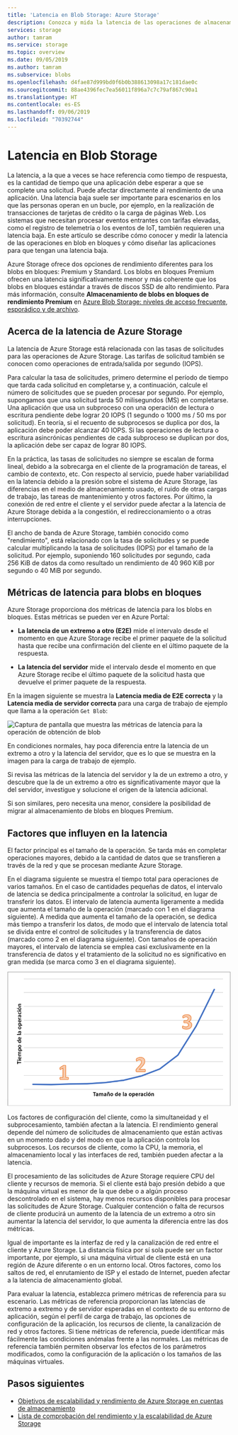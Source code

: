 ```yaml
---
title: 'Latencia en Blob Storage: Azure Storage'
description: Conozca y mida la latencia de las operaciones de almacenamiento de blobs y aprenda a diseñar este tipo de aplicaciones para tener una latencia baja.
services: storage
author: tamram
ms.service: storage
ms.topic: overview
ms.date: 09/05/2019
ms.author: tamram
ms.subservice: blobs
ms.openlocfilehash: d4fae87d999bd0f6b0b388613098a17c181dae0c
ms.sourcegitcommit: 88ae4396fec7ea56011f896a7c7c79af867c90a1
ms.translationtype: HT
ms.contentlocale: es-ES
ms.lasthandoff: 09/06/2019
ms.locfileid: "70392744"
---
```

# <a name="latency-in-blob-storage"></a>Latencia en Blob Storage

La latencia, a la que a veces se hace referencia como tiempo de respuesta, es la cantidad de tiempo que una aplicación debe esperar a que se complete una solicitud. Puede afectar directamente al rendimiento de una aplicación. Una latencia baja suele ser importante para escenarios en los que las personas operan en un bucle, por ejemplo, en la realización de transacciones de tarjetas de crédito o la carga de páginas Web. Los sistemas que necesitan procesar eventos entrantes con tarifas elevadas, como el registro de telemetría o los eventos de IoT, también requieren una latencia baja. En este artículo se describe cómo conocer y medir la latencia de las operaciones en blob en bloques y cómo diseñar las aplicaciones para que tengan una latencia baja.

Azure Storage ofrece dos opciones de rendimiento diferentes para los blobs en bloques: Premium y Standard. Los blobs en bloques Premium ofrecen una latencia significativamente menor y más coherente que los blobs en bloques estándar a través de discos SSD de alto rendimiento. Para más información, consulte **Almacenamiento de blobs en bloques de rendimiento Premium** en [Azure Blob Storage: niveles de acceso frecuente, esporádico y de archivo](storage-blob-storage-tiers.md).

## <a name="about-azure-storage-latency"></a>Acerca de la latencia de Azure Storage

La latencia de Azure Storage está relacionada con las tasas de solicitudes para las operaciones de Azure Storage. Las tarifas de solicitud también se conocen como operaciones de entrada/salida por segundo (IOPS).

Para calcular la tasa de solicitudes, primero determine el período de tiempo que tarda cada solicitud en completarse y, a continuación, calcule el número de solicitudes que se pueden procesar por segundo. Por ejemplo, supongamos que una solicitud tarda 50 milisegundos (MS) en completarse. Una aplicación que usa un subproceso con una operación de lectura o escritura pendiente debe lograr 20 IOPS (1 segundo o 1000 ms / 50 ms por solicitud). En teoría, si el recuento de subprocesos se duplica por dos, la aplicación debe poder alcanzar 40 IOPS. Si las operaciones de lectura o escritura asincrónicas pendientes de cada subproceso se duplican por dos, la aplicación debe ser capaz de lograr 80 IOPS.

En la práctica, las tasas de solicitudes no siempre se escalan de forma lineal, debido a la sobrecarga en el cliente de la programación de tareas, el cambio de contexto, etc. Con respecto al servicio, puede haber variabilidad en la latencia debido a la presión sobre el sistema de Azure Storage, las diferencias en el medio de almacenamiento usado, el ruido de otras cargas de trabajo, las tareas de mantenimiento y otros factores. Por último, la conexión de red entre el cliente y el servidor puede afectar a la latencia de Azure Storage debida a la congestión, el redireccionamiento o a otras interrupciones.

El ancho de banda de Azure Storage, también conocido como "rendimiento", está relacionado con la tasa de solicitudes y se puede calcular multiplicando la tasa de solicitudes (IOPS) por el tamaño de la solicitud. Por ejemplo, suponiendo 160 solicitudes por segundo, cada 256 KiB de datos da como resultado un rendimiento de 40 960 KiB por segundo o 40 MiB por segundo.

## <a name="latency-metrics-for-block-blobs"></a>Métricas de latencia para blobs en bloques

Azure Storage proporciona dos métricas de latencia para los blobs en bloques. Estas métricas se pueden ver en Azure Portal:

- **La latencia de un extremo a otro (E2E)** mide el intervalo desde el momento en que Azure Storage recibe el primer paquete de la solicitud hasta que recibe una confirmación del cliente en el último paquete de la respuesta.

- **La latencia del servidor** mide el intervalo desde el momento en que Azure Storage recibe el último paquete de la solicitud hasta que devuelve el primer paquete de la respuesta.

En la imagen siguiente se muestra la **Latencia media de E2E correcta** y la **Latencia media de servidor correcta** para una carga de trabajo de ejemplo que llama a la operación `Get Blob`:

![Captura de pantalla que muestra las métricas de latencia para la operación de obtención de blob](media/storage-blobs-latency/latency-metrics-get-blob.png)

En condiciones normales, hay poca diferencia entre la latencia de un extremo a otro y la latencia del servidor, que es lo que se muestra en la imagen para la carga de trabajo de ejemplo.

Si revisa las métricas de la latencia del servidor y la de un extremo a otro, y descubre que la de un extremo a otro es significativamente mayor que la del servidor, investigue y solucione el origen de la latencia adicional.

Si son similares, pero necesita una menor, considere la posibilidad de migrar al almacenamiento de blobs en bloques Premium.

## <a name="factors-influencing-latency"></a>Factores que influyen en la latencia

El factor principal es el tamaño de la operación. Se tarda más en completar operaciones mayores, debido a la cantidad de datos que se transfieren a través de la red y que se procesan mediante Azure Storage.

En el diagrama siguiente se muestra el tiempo total para operaciones de varios tamaños. En el caso de cantidades pequeñas de datos, el intervalo de latencia se dedica principalmente a controlar la solicitud, en lugar de transferir los datos. El intervalo de latencia aumenta ligeramente a medida que aumenta el tamaño de la operación (marcado con 1 en el diagrama siguiente). A medida que aumenta el tamaño de la operación, se dedica más tiempo a transferir los datos, de modo que el intervalo de latencia total se divida entre el control de solicitudes y la transferencia de datos (marcado como 2 en el diagrama siguiente). Con tamaños de operación mayores, el intervalo de latencia se emplea casi exclusivamente en la transferencia de datos y el tratamiento de la solicitud no es significativo en gran medida (se marca como 3 en el diagrama siguiente).

![Captura de pantalla que muestra el tiempo total de operación por tamaño de operación](media/storage-blobs-latency/operation-time-size-chart.png)

Los factores de configuración del cliente, como la simultaneidad y el subprocesamiento, también afectan a la latencia. El rendimiento general depende del número de solicitudes de almacenamiento que están activas en un momento dado y del modo en que la aplicación controla los subprocesos. Los recursos de cliente, como la CPU, la memoria, el almacenamiento local y las interfaces de red, también pueden afectar a la latencia.

El procesamiento de las solicitudes de Azure Storage requiere CPU del cliente y recursos de memoria. Si el cliente está bajo presión debido a que la máquina virtual es menor de la que debe o a algún proceso descontrolado en el sistema, hay menos recursos disponibles para procesar las solicitudes de Azure Storage. Cualquier contención o falta de recursos de cliente producirá un aumento de la latencia de un extremo a otro sin aumentar la latencia del servidor, lo que aumenta la diferencia entre las dos métricas.

Igual de importante es la interfaz de red y la canalización de red entre el cliente y Azure Storage. La distancia física por sí sola puede ser un factor importante, por ejemplo, si una máquina virtual de cliente está en una región de Azure diferente o en un entorno local. Otros factores, como los saltos de red, el enrutamiento de ISP y el estado de Internet, pueden afectar a la latencia de almacenamiento global.

Para evaluar la latencia, establezca primero métricas de referencia para su escenario. Las métricas de referencia proporcionan las latencias de extremo a extremo y de servidor esperadas en el contexto de su entorno de aplicación, según el perfil de carga de trabajo, las opciones de configuración de la aplicación, los recursos de cliente, la canalización de red y otros factores. Si tiene métricas de referencia, puede identificar más fácilmente las condiciones anómalas frente a las normales. Las métricas de referencia también permiten observar los efectos de los parámetros modificados, como la configuración de la aplicación o los tamaños de las máquinas virtuales.

## <a name="next-steps"></a>Pasos siguientes

- [Objetivos de escalabilidad y rendimiento de Azure Storage en cuentas de almacenamiento](../common/storage-scalability-targets.md)
- [Lista de comprobación del rendimiento y la escalabilidad de Azure Storage](../common/storage-performance-checklist.md)
